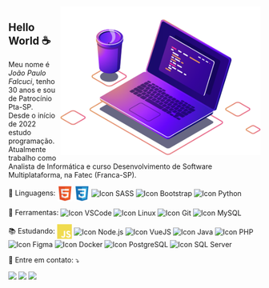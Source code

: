 <img src="https://raw.githubusercontent.com/jpfalcuci/jpfalcuci/main/computer-illustration.png" min-width="400px" max-width="400px" width="400px" align="right" alt="Computador">

<h2>Hello World ☕</h2>

<p style="font-size:14px" align="left"> 
    Meu nome é <em>João Paulo Falcuci</em>, tenho 30 anos e sou de Patrocínio Pta-SP.<br>
    Desde o início de 2022 estudo programação. Atualmente trabalho como Analista de Informática e curso Desenvolvimento de Software Multiplataforma, na Fatec (Franca-SP).
</p>

<p align="left">🦄 Linguagens:
    <img align="center" alt="Icon HTML" height="30" title="HTML" src="https://raw.githubusercontent.com/devicons/devicon/master/icons/html5/html5-original.svg" />
    <img align="center" alt="Icon CSS" height="30" title="CSS" src="https://raw.githubusercontent.com/devicons/devicon/master/icons/css3/css3-original.svg" />
    <img align="center" alt="Icon SASS" height="30" title="Sass" src="https://cdn.jsdelivr.net/gh/devicons/devicon/icons/sass/sass-original.svg" />
    <img align="center" alt="Icon Bootstrap" height="30" title="Booststrap" src="https://cdn.jsdelivr.net/gh/devicons/devicon/icons/bootstrap/bootstrap-original.svg" />
    <img align="center" alt="Icon Python" height="30" title="Python" src="https://cdn.jsdelivr.net/gh/devicons/devicon/icons/python/python-original.svg" />
</p>

<p align="left">💼 Ferramentas:
    <img align="center" alt="Icon VSCode" height="30" title="Visual Studio Code" src="https://cdn.jsdelivr.net/gh/devicons/devicon/icons/vscode/vscode-original.svg" />
    <img align="center" alt="Icon Linux" height="30" title="Linux" src="https://cdn.jsdelivr.net/gh/devicons/devicon/icons/linux/linux-original.svg" />
    <img align="center" alt="Icon Git" height="30" title="Git" src="https://cdn.jsdelivr.net/gh/devicons/devicon/icons/git/git-original.svg" />
    <img align="center" alt="Icon MySQL" height="40" title="MySQL" src="https://cdn.jsdelivr.net/gh/devicons/devicon/icons/mysql/mysql-original-wordmark.svg" />
</p>

<p align="left">📚 Estudando:
    <img align="center" alt="Icon Javascript" height="30" title="Javascript" src="https://raw.githubusercontent.com/devicons/devicon/master/icons/javascript/javascript-plain.svg" />
    <img align="center" alt="Icon Node.js" height="30" title="Node.js" src="https://cdn.jsdelivr.net/gh/devicons/devicon/icons/nodejs/nodejs-original.svg" />
    <img align="center" alt="Icon VueJS" height="30" title="VueJS" src="https://cdn.jsdelivr.net/gh/devicons/devicon/icons/vuejs/vuejs-original.svg" />
    <img align="center" alt="Icon Java" height="30" title="Java" src="https://cdn.jsdelivr.net/gh/devicons/devicon/icons/java/java-original.svg" />
    <img align="center" alt="Icon PHP" height="40" title="PHP" src="https://cdn.jsdelivr.net/gh/devicons/devicon/icons/php/php-original.svg" />
    <img align="center" alt="Icon Figma" height="30" title="Figma" src="https://cdn.jsdelivr.net/gh/devicons/devicon/icons/figma/figma-original.svg" />
    <img align="center" alt="Icon Docker" height="40" title="Docker" src="https://cdn.jsdelivr.net/gh/devicons/devicon/icons/docker/docker-original.svg" />
    <img align="center" alt="Icon PostgreSQL" height="30" title="PostgreSQL" src="https://cdn.jsdelivr.net/gh/devicons/devicon/icons/postgresql/postgresql-original.svg" />
    <img align="center" alt="Icon SQL Server" height="40" title="SQL Server" src="https://cdn.jsdelivr.net/gh/devicons/devicon/icons/microsoftsqlserver/microsoftsqlserver-plain.svg" />
</p>

<p align="left">💌 Entre em contato: ⤵️</p>
<p align="left">
    <a href="mailto:jpfalcuci@gmail.com" target="_blank"><img height="30" src="https://img.shields.io/badge/Gmail-D14836?style=for-the-badge&logo=gmail&logoColor=white" target="_blank"></a>
    <a href="https://wa.me/+5516993211180" target="_blank"><img height="30" src="https://img.shields.io/badge/WhatsApp-25D366?style=for-the-badge&logo=whatsapp&logoColor=white" target="_blank"></a>
    <a href="https://www.linkedin.com/in/jpfalcuci/" target="_blank"><img height="30" src="https://img.shields.io/badge/-LinkedIn-%230077B5?style=for-the-badge&logo=linkedin&logoColor=white" target="_blank"></a>
    <!-- <a href="https://instagram.com/jp.falcuci" target="_blank"><img height="30" src="https://img.shields.io/badge/-Instagram-%23E4405F?style=for-the-badge&logo=instagram&logoColor=white" target="_blank"></a> -->
    <!-- <a href="https://twitter.com/jpfalcuci" target="_blank"><img height="30" src="https://img.shields.io/badge/Twitter-1DA1F2?style=for-the-badge&logo=twitter&logoColor=white" target="_blank"></a> -->
</p>
